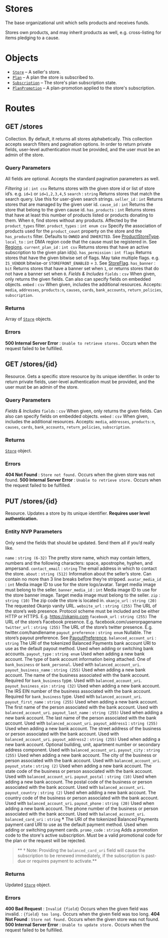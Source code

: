 
# Stores

The base organizational unit which sells products and receives funds.

Stores own products, and may inherit products as well, e.g. cross-listing for items pledging to a cause.

# Objects

* [`Store`](Objects.html#Store) – A seller's store.
* [`Plan`](Objects.html#Plan) – A plan the store is subscribed to.
* [`Subscription`](Objects.html#Subscription) – The store's plan subscription state.
* [`PlanPromotion`](Objects.html#PlanPromotion) – A plan-promotion applied to the store's subscription.


# Routes


## GET /stores

Collection. By default, it returns all stores alphabetically. This collection accepts search filters and pagination
options. In order to return private fields, user-level authentication must be provided, and the user must be an admin of
the store.

### Query Parameters

All fields are optional. Accepts the standard pagination parameters as well.

*Filtering*
`id`
:   `int csv` Returns stores with the given store id or list of store id’s. e.g. `id=1` or `id=1,2,3,4,5`
`search`
:   `string` Returns stores that match the search query. Use this for user-given search strings.
`seller_id`
:   `int` Returns stores that are managed by the given user id.
`cause_id`
:   `int` Returns the store that belong to the given cause id.
`has_products`
:   `int` Returns stores that have at least this number of products listed or products donating to them. When `0`, find stores without any products. Affected by the `product_types` filter.
`product_types`
:   `int enum csv` Specify the association of products used for the `product_count` property on the store and the `has_products` filter. Defaults to `OWNED` and `INHERITED`. See [ProductStoreType](Constants.html#ProductStoreType).
`local_to`
:   `int` DMA region code that the cause must be registered in. See [Regions](Regions.html).
`current_plan_id`
:   `int csv` Returns stores that have an active subscription to the given plan id(s).
`has_permission`
:   `int flags` Returns stores that have the given bitwise set of flags. May take multiple flags. e.g. `IS_VENDOR` bitwise-or `STOREFRONT_ENABLED` = `3`. See [StoreFlag](Constants.html#StoreFlag).
`has_banner`
:   `bit` Returns stores that have a banner set when `1`, or returns stores that do not have a banner set when `0`.
*Fields & Includes*
`fields`
:   `csv` When given, only returns the given fields. Can also can specify fields on embedded objects.
`embed`
:   `csv` When given, includes the additional resources. Accepts: `media`, `addresses`, `products:n`, `causes`, `cards`, `bank_accounts`, `return_policies`, `subscription`.

### Returns

Array of [`Store`](Objects.html#Store) objects.

### Errors

**500 Internal Server Error**
:   `Unable to retrieve stores.` Occurs when the request failed to be fulfilled.



## GET /stores/{id}

Resource. Gets a specific store resource by its unique identifier. In order to return private fields, user-level
authentication must be provided, and the user must be an admin of the store.

### Query Parameters

*Fields & Includes*
`fields`
:   `csv` When given, only returns the given fields. Can also can specify fields on embedded objects.
`embed`
:   `csv` When given, includes the additional resources. Accepts: `media`, `addresses`, `products:n`, `causes`, `cards`, `bank_accounts`, `return_policies`, `subscription`.

### Returns

[`Store`](Objects.html#Store) object.

### Errors

**404 Not Found**
:   `Store not found.` Occurs when the given store was not found.
**500 Internal Server Error**
:   `Unable to retrieve store.` Occurs when the request failed to be fulfilled.



## PUT /stores/{id}

Resource. Updates a store by its unique identifier. **Requires user level authentication.**

### Entity NVP Parameters

Only send the fields that should be updated. Send them all if you’d really like.

`name`
:   `string (6-32)` The pretty store name, which may contain letters, numbers and the following characters: space, apostrophe, hyphen, and ampersand.
`contact_email`
:   `string` The email address in which to contact the store.
`about`
:   `string (512)` Information about the seller’s store. Can contain no more than 3 line breaks before they’re stripped.
`avatar_media_id`
:   `int` Media image ID to use for the store logo/avatar. Target media image must belong to the seller.
`banner_media_id`
:   `int` Media image ID to use for the store banner image. Target media image must belong to the seller.
`zip`
:   `string (10)` The zip code the store is located in.
`okanjo_url`
:   `string (20)` The requested Okanjo vanity URL.
`website_url`
:   `string (255)` The URL of the store’s web presence. Protocol scheme must be included and be either HTTP or HTTPS. E.g. https://okanjo.com
`facebook_url`
:   `string (255)` The URL of the store’s Facebook presence. E.g. facebook.com/userorpagename
`twitter_url`
:   `string (255)` The URL of the store’s twitter presence. E.g. twitter.com/handlename
`payout_preference`
:   `string enum` Nullable. The store’s payout preference. See [PayoutPreference](Constants.html#PayoutPreference).
`balanced_account_uri`
:   `string` The URI of the tokenized Balanced Payments bank account URI to use as the default payout method. Used when adding or switching bank accounts.
`payout_type`
:   `string enum` Used when adding a new bank account. The type of bank account information being attached. One of `bank_business` or `bank_personal`. Used with `balanced_account_uri`.
`payout_business_name`
:   `string (255)` Used when adding a new bank account. The name of the business associated with the bank account. Required for `bank_business` type. Used with `balanced_account_uri`.
`payout_business_ein`
:   `string (32)` Used when adding a new bank account. The IRS EIN number of the business associated with the bank account. Required for `bank_business` type. Used with `balanced_account_uri`.
`payout_first_name`
:   `string (255)` Used when adding a new bank account. The first name of the person associated with the bank account. Used with `balanced_account_uri`.
`payout_last_name`
:   `string (255)` Used when adding a new bank account. The last name of the person associated with the bank account. Used with `balanced_account_uri`.
`payout_address1`
:   `string (255)` Used when adding a new bank account. The street address of the business or person associated with the bank account. Used with `balanced_account_uri`.
`payout_address2`
:   `string (255)` Used when adding a new bank account. Optional building, unit, apartment number or secondary address component. Used with `balanced_account_uri`.
`payout_city`
:   `string (255)` Used when adding a new bank account. The city of the business or person associated with the bank account. Used with `balanced_account_uri`.
`payout_state`
:   `string (2)` Used when adding a new bank account. The state code of the business or person associated with the bank account. Used with `balanced_account_uri`.
`payout_postal`
:   `string (10)` Used when adding a new bank account. The postal code of the business or person associated with the bank account. Used with `balanced_account_uri`.
`payout_country`
:   `string (2)` Used when adding a new bank account. The country code of the business or person associated with the bank account. Used with `balanced_account_uri`.
`payout_phone`
:   `string (20)` Used when adding a new bank account. The phone number of the business or person associated with the bank account. Used with `balanced_account_uri`.
`balanced_card_uri`
:   `string` **†** The URI of the tokenized Balanced Payments payment card URI to use as the default payment method. Used when adding or switching payment cards.
`promo_code`
:   `string` Adds a promotion code to the store's active subscription. Must be a valid promotional code for the plan or the request will be rejected.

> ** † Note: Providing the `balanced_card_uri` field will cause the subscription to be renewed immediately, if the subscription is past-due or requires payment to activate.**


### Returns

Updated [`Store`](Objects.html#Store) object.

### Errors

**400 Bad Request**
:   `Invalid {field}` Occurs when the given field was invalid.
:   `{field} too long.` Occurs when the given field was too long.
**404 Not Found**
:   `Store not found.` Occurs when the given store was not found.
**500 Internal Server Error**
:   `Unable to update store.` Occurs when the request failed to be fulfilled.

